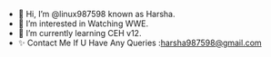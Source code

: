 - 👋 Hi, I’m @linux987598 known as Harsha.
- 👀 I’m interested in Watching WWE.
- 🌱 I’m currently learning CEH v12.
- ✨  Contact Me If U Have Any Queries :harsha987598@gmail.com

<!---
linux987598/linux987598 is a ✨ special ✨ repository because its `README.md` (this file) appears on your GitHub profile.
You can click the Preview link to take a look at your changes.
--->
